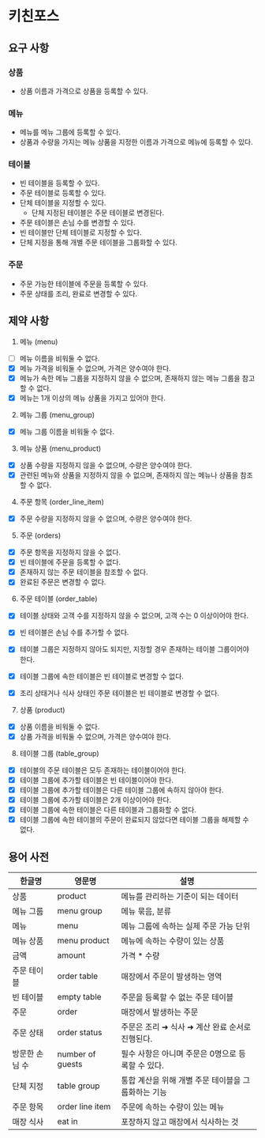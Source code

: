 # 키친포스

## 요구 사항

### 상품

- 상품 이름과 가격으로 상품을 등록할 수 있다.

### 메뉴

- 메뉴를 메뉴 그룹에 등록할 수 있다.
- 상품과 수량을 가지는 메뉴 상품을 지정한 이름과 가격으로 메뉴에 등록할 수 있다.

### 테이블

- 빈 테이블을 등록할 수 있다.
- 주문 테이블로 등록할 수 있다.
- 단체 테이블을 지정할 수 있다.
    - 단체 지정된 테이블은 주문 테이블로 변경된다.
- 주문 테이블은 손님 수를 변경할 수 있다.
- 빈 테이블만 단체 테이블로 지정할 수 있다.
- 단체 지정을 통해 개별 주문 테이블을 그룹화할 수 있다.

### 주문

- 주문 가능한 테이블에 주문을 등록할 수 있다.
- 주문 상태를 조리, 완료로 변경할 수 있다.

## 제약 사항

1. 메뉴 (menu)

- [ ] 메뉴 이름을 비워둘 수 없다.
- [x] 메뉴 가격을 비워둘 수 없으며, 가격은 양수여야 한다.
- [x] 메뉴가 속한 메뉴 그룹을 지정하지 않을 수 없으며, 존재하지 않는 메뉴 그룹을 참고할 수 없다.
- [x] 메뉴는 1개 이상의 메뉴 상품을 가지고 있어야 한다.

2. 메뉴 그룹 (menu_group)

- [x] 메뉴 그룹 이름을 비워둘 수 없다.

3. 메뉴 상품 (menu_product)

- [x] 상품 수량을 지정하지 않을 수 없으며, 수량은 양수여야 한다.
- [x] 관련된 메뉴와 상품을 지정하지 않을 수 없으며, 존재하지 않는 메뉴나 상품을 참조할 수 없다.

4. 주문 항목 (order_line_item)

- [x] 주문 수량을 지정하지 않을 수 없으며, 수량은 양수여야 한다.

5. 주문 (orders)

- [x] 주문 항목을 지정하지 않을 수 없다.
- [x] 빈 테이블에 주문을 등록할 수 없다.
- [x] 존재하지 않는 주문 테이블을 참조할 수 없다.
- [x] 완료된 주문은 변경할 수 없다.

6. 주문 테이블 (order_table)

- [x] 테이블 상태와 고객 수를 지정하지 않을 수 없으며, 고객 수는 0 이상이어야 한다.
- [x] 빈 테이블은 손님 수를 추가할 수 없다.
- [x] 테이블 그룹은 지정하지 않아도 되지만, 지정할 경우 존재하는 테이블 그룹이어야 한다.
- [x] 테이블 그룹에 속한 테이블은 빈 테이블로 변경할 수 없다.
- [x] 조리 상태거나 식사 상태인 주문 테이블은 빈 테이블로 변경할 수 없다.


7. 상품 (product)

- [x] 상품 이름을 비워둘 수 없다.
- [x] 상품 가격을 비워둘 수 없으며, 가격은 양수여야 한다.

8. 테이블 그룹 (table_group)

- [x] 테이블의 주문 테이블은 모두 존재하는 테이블이어야 한다.
- [x] 테이블 그룹에 추가할 테이블은 빈 테이블이어야 한다.
- [x] 테이블 그룹에 추가할 테이블은 다른 테이블 그룹에 속하지 않아야 한다.
- [x] 테이블 그룹에 추가할 테이블은 2개 이상이어야 한다.
- [x] 테이블 그룹에 속한 테이블은 다른 테이블과 그룹화할 수 없다.
- [x] 테이블 그룹에 속한 테이블의 주문이 완료되지 않았다면 테이블 그룹을 해제할 수 없다.

## 용어 사전

| 한글명      | 영문명              | 설명                            |
|----------|------------------|-------------------------------|
| 상품       | product          | 메뉴를 관리하는 기준이 되는 데이터           |
| 메뉴 그룹    | menu group       | 메뉴 묶음, 분류                     |
| 메뉴       | menu             | 메뉴 그룹에 속하는 실제 주문 가능 단위        |
| 메뉴 상품    | menu product     | 메뉴에 속하는 수량이 있는 상품             |
| 금액       | amount           | 가격 * 수량                       |
| 주문 테이블   | order table      | 매장에서 주문이 발생하는 영역              |
| 빈 테이블    | empty table      | 주문을 등록할 수 없는 주문 테이블           |
| 주문       | order            | 매장에서 발생하는 주문                  |
| 주문 상태    | order status     | 주문은 조리 ➜ 식사 ➜ 계산 완료 순서로 진행된다. |
| 방문한 손님 수 | number of guests | 필수 사항은 아니며 주문은 0명으로 등록할 수 있다. |
| 단체 지정    | table group      | 통합 계산을 위해 개별 주문 테이블을 그룹화하는 기능 |
| 주문 항목    | order line item  | 주문에 속하는 수량이 있는 메뉴             |
| 매장 식사    | eat in           | 포장하지 않고 매장에서 식사하는 것           |
